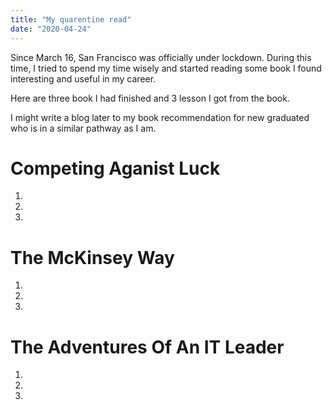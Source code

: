 ```yaml
---
title: "My quarentine read"
date: "2020-04-24"
---
```


Since March 16, San Francisco was officially under lockdown. During this time, I tried to spend my time wisely and started reading some book I found interesting and useful in my career.

Here are three book I had finished and 3 lesson I got from the book.

I might write a blog later to my book recommendation for new graduated who is in a similar pathway as I am.

# Competing Aganist Luck
1. 
2. 
3. 

# The McKinsey Way
1. 
2. 
3. 

# The Adventures Of An IT Leader
1.
2.
3.
